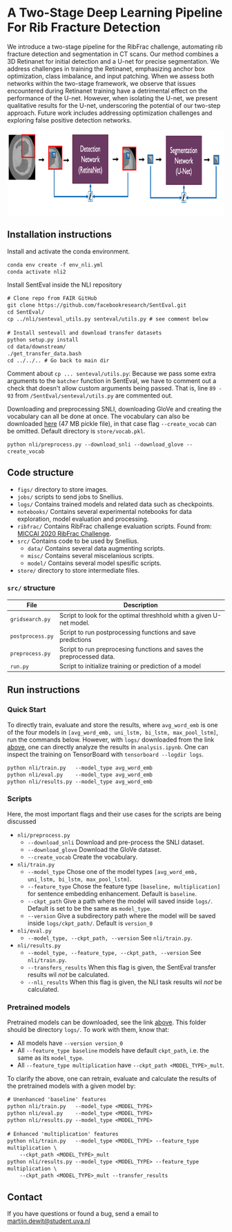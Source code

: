 # A Two-Stage Deep Learning Pipeline For Rib Fracture Detection

We introduce a two-stage pipeline for the RibFrac challenge, automating rib fracture detection and segmentation in CT scans. Our method combines a 3D Retinanet for initial detection and a U-net for precise segmentation. We address challenges in training the Retinanet, emphasizing anchor box optimization, class imbalance, and input patching. When we assess both networks within the two-stage framework, we observe that issues encountered during Retinanet training have a detrimental effect on the performance of the U-net. However, when isolating the U-net, we present qualitative results for the U-net, underscoring the potential of our two-step approach. Future work includes addressing optimization challenges and exploring false positive detection networks.

<p float="left" align="middle">
  <img align="middle" src="figs/pipeline.png" height="200" />
</p>

## Installation instructions
Install and activate the conda environment.
```
conda env create -f env_nli.yml
conda activate nli2
```

Install SentEval inside the NLI repository
```
# Clone repo from FAIR GitHub
git clone https://github.com/facebookresearch/SentEval.git
cd SentEval/
cp ../nli/senteval_utils.py senteval/utils.py # see comment below

# Install sentevall and download transfer datasets
python setup.py install 
cd data/downstream/
./get_transfer_data.bash
cd ../../.. # Go back to main dir
```
Comment about `cp ... senteval/utils.py`: Because we pass some extra arguments to the `batcher` function in SentEval, we have to comment out a check that doesn't allow custom arguments being passed. That is, line `89 - 93` from `/SentEval/senteval/utils.py` are commented out.

Downloading and preprocessing SNLI, downloading GloVe and creating the vocabulary can all be done at once. The vocabulary can also be downloaded [here](https://drive.google.com/file/d/1syMGFLZimX5SBFVh3bxpRiGdVV9Bc8q6/view?usp=sharing) (47 MB pickle file), in that case flag `--create_vocab` can be omitted. Default directory is `store/vocab.pkl`. 
```
python nli/preprocess.py --download_snli --download_glove --create_vocab
```

## Code structure
- `figs/` directory to store images.
- `jobs/` scripts to send jobs to Snellius.
- `logs/` Contains trained models and related data such as checkpoints.
- `notebooks/` Contains several experimental notebooks for data exploration, model evaluation and processing.
- `ribfrac/` Contains RibFrac challenge evaluation scripts. Found from: [MICCAI 2020 RibFrac Challenge](https://ribfrac.grand-challenge.org/).
- `src/` Contains code to be used by Snellius.
	- `data/` Contains several data augmenting scripts.
	- `misc/` Contains several miscelanious scripts.
	- `model/` Contains several model spesific scripts.
- `store/` directory to store intermediate files.


### `src/` structure
| File                | Description                                                         		|
| ------------------- | ----------------------------------------------------------------------------|
| `gridsearch.py`     | Script to look for the optimal threshhold whith a given U-net model. 		|
| `postprocess.py`	  | Script to run postprocessing functions and save predictions					|
| `preprocess.py`	  | Script to run preprocesing functions and saves the preprocessed data.  		|
| `run.py`			  | Script to initialize training or prediction of a model						|


## Run instructions
### Quick Start
To directly train, evaluate and store the results, where `avg_word_emb` is one of the four models in `[avg_word_emb, uni_lstm, bi_lstm, max_pool_lstm]`, run the commands below. However, with  `logs/` downloaded from the link [above](#code-structure), one can directly analyze the results in `analysis.ipynb`. One can inspect the training on TensorBoard with `tensorboard --logdir logs`.
```
python nli/train.py   --model_type avg_word_emb
python nli/eval.py    --model_type avg_word_emb
python nli/results.py --model_type avg_word_emb
```

### Scripts
Here, the most important flags and their use cases for the scripts are being discussed

- `nli/preprocess.py`
	- `--download_snli` Download and pre-process the SNLI dataset.
	- `--download_glove` Download the GloVe dataset.
	- `--create_vocab` Create the vocabulary.
- `nli/train.py`
	- `--model_type` Chose one of the model types `[avg_word_emb, uni_lstm, bi_lstm, max_pool_lstm]`.
	- `--feature_type` Chose the feature type `[baseline, multiplication]` for sentence embedding enhancement. Default is `baseline`. 
	- `--ckpt_path` Give a path where the model will saved inside `logs/`. Default is set to be the same as `model_type`.
	- `--version` Give a subdirectory path where the model will be saved inside `logs/ckpt_path/`. Default is `version_0`
- `nli/eval.py`
	- `--model_type, --ckpt_path, --version` See `nli/train.py`.
- `nli/results.py`
	- `--model_type, --feature_type, --ckpt_path, --version` See `nli/train.py`.
	- `--transfers_results` When this flag is given, the SentEval transfer results wil _not_ be calculated.
	- `--nli_results` When this flag is given, the NLI task results wil _not_ be calculated.

### Pretrained models
Pretrained models can be downloaded, see the link [above](#code-structure). This folder should be directory `logs/`. To work with them, know that:
- All models have `--version version_0`
- All `--feature_type baseline` models have default `ckpt_path`, i.e. the same as its `model_type`.
- All `--feature_type multiplication` have `--ckpt_path <MODEL_TYPE>_mult`.

To clarify the above, one can retrain, evaluate and calculate the results  of the pretrained models with a given model by:
```
# Unenhanced 'baseline' features
python nli/train.py   --model_type <MODEL_TYPE>
python nli/eval.py    --model_type <MODEL_TYPE>
python nli/results.py --model_type <MODEL_TYPE>

# Enhanced 'multiplication' features
python nli/train.py   --model_type <MODEL_TYPE> --feature_type multiplication \
	--ckpt_path <MODEL_TYPE>_mult 
python nli/results.py --model_type <MODEL_TYPE> --feature_type multiplication \
	--ckpt_path <MODEL_TYPE>_mult --transfer_results
```


## Contact
If you have questions or found a bug, send a email to [martijn.dewit@student.uva.nl](mailto:martijn.dewit@student.uva.nl)
